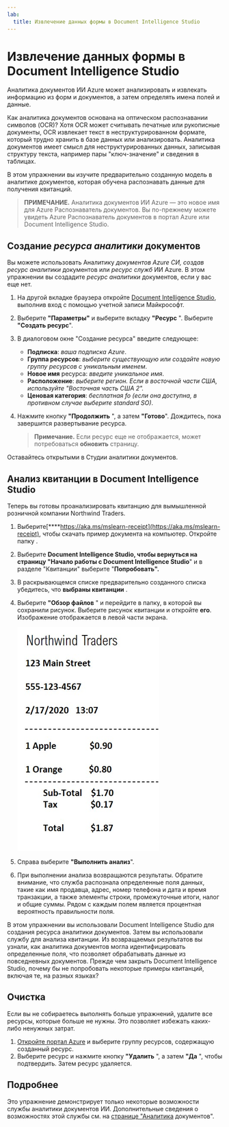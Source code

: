 ```yaml
---
lab:
  title: Извлечение данных формы в Document Intelligence Studio
---
```


# Извлечение данных формы в Document Intelligence Studio

Аналитика документов ИИ Azure может анализировать и извлекать информацию из форм и документов, а затем определять имена полей и данные. 

Как аналитика документов основана на оптическом распознавании символов (OCR)? Хотя OCR может считывать печатные или рукописные документы, OCR извлекает текст в неструктурированном формате, который трудно хранить в базе данных или анализировать. Аналитика документов имеет смысл для неструктурированных данных, записывая структуру текста, например пары "ключ-значение" и сведения в таблицах. 

В этом упражнении вы изучите предварительно созданную модель в аналитике документов, которая обучена распознавать данные для получения квитанций. 

> **ПРИМЕЧАНИЕ.** Аналитика документов ИИ Azure — это новое имя для Azure Распознаватель документов. Вы по-прежнему можете увидеть Azure Распознаватель документов в портал Azure или Document Intelligence Studio.

## Создание *ресурса аналитики* документов

Вы можете использовать Аналитику *документов Azure СИ, создав ресурс аналитики* документов или *ресурс служб* ИИ Azure. В этом упражнении вы создадите *ресурс аналитики* документов, если у вас еще нет.

1. На другой вкладке браузера откройте [Document Intelligence Studio](https://formrecognizer.appliedai.azure.com/studio), выполнив вход с помощью учетной записи Майкрософт.
1. Выберите **"Параметры"** и выберите вкладку **"Ресурс** ". Выберите **"Создать ресурс**".
1. В диалоговом окне "Создание ресурса" введите следующее:
    - **Подписка**: *ваша подписка Azure*.
    - **Группа ресурсов**: *выберите существующую или создайте новую группу ресурсов с уникальным именем*.
    - **Новое имя** ресурса: *введите уникальное имя*.
    - **Расположение**: *выберите регион. Если в восточной части США, используйте "Восточная часть США 2".*
    - **Ценовая категория**: *бесплатная fo (если она доступна, в противном случае выберите standard SO)*.
1. Нажмите кнопку **"Продолжить** ", а затем **"Готово**". Дождитесь, пока завершится развертывание ресурса.

    >**Примечание.** Если ресурс еще не отображается, может потребоваться **обновить** страницу.

Оставайтесь открытыми в Студии аналитики документов.

## Анализ квитанции в Document Intelligence Studio

Теперь вы готовы проанализировать квитанцию для вымышленной розничной компании Northwind Traders.

1. Выберите[****https://aka.ms/mslearn-receipt](https://aka.ms/mslearn-receipt), чтобы скачать пример документа на компьютер. Откройте папку . 
1. Выберите **Document Intelligence Studio, чтобы вернуться на **страницу "Начало работы с Document Intelligence Studio****" и в разделе "Квитанции" выберите "**Попробовать".**
1. В раскрывающемся списке предварительно созданного списка убедитесь, что **выбраны квитанции** .
1. Выберите **"Обзор файлов** " и перейдите в папку, в которой вы сохранили рисунок. Выберите рисунок квитанции и откройте **его**. Изображение отображается в левой части экрана.

    ![Снимок экрана: квитанция northwind.](media/document-intelligence/receipt.jpg)

1. Справа выберите **"Выполнить анализ**".
1. При выполнении анализа возвращаются результаты. Обратите внимание, что служба распознала определенные поля данных, такие как имя продавца, адрес, номер телефона и дата и время транзакции, а также элементы строки, промежуточные итоги, налог и общие суммы. Рядом с каждым полем является процентная вероятность правильности поля.

В этом упражнении вы использовали Document Intelligence Studio для создания ресурса аналитики документов. Затем вы использовали службу для анализа квитанции. Из возвращаемых результатов вы узнали, как аналитика документов могла идентифицировать определенные поля, что позволяет обрабатывать данные из повседневных документов. Прежде чем закрыть Document Intelligence Studio, почему бы не попробовать некоторые примеры квитанций, включая те, на разных языках?

## Очистка

Если вы не собираетесь выполнять больше упражнений, удалите все ресурсы, которые больше не нужны. Это позволяет избежать каких-либо ненужных затрат.

1. [Откройте портал Azure]( https://portal.azure.com) и выберите группу ресурсов, содержащую созданный ресурс.
1. Выберите ресурс и нажмите кнопку **"Удалить** ", а затем **"Да** ", чтобы подтвердить. Затем ресурс удаляется.

## Подробнее

Это упражнение демонстрирует только некоторые возможности службы аналитики документов ИИ. Дополнительные сведения о возможностях этой службы см. на [странице "Аналитика](https://learn.microsoft.com/azure/ai-services/document-intelligence/overview?view=doc-intel-3.1.0) документов".

